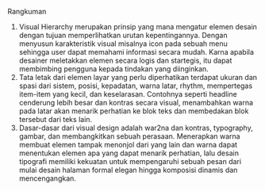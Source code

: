 Rangkuman

1. Visual Hierarchy merupakan prinsip yang mana mengatur elemen desain dengan tujuan memperlihatkan urutan kepentingannya. Dengan menyusun karakteristik visual misalnya icon pada sebuah menu sehingga user dapat memahami informasi secara mudah. Karna apabila desainer meletakkan elemen secara logis dan startegis, itu dapat membimbing pengguna kepada tindakan yang diinginkan.
2. Tata letak dari elemen layar yang perlu diperhatikan terdapat ukuran dan spasi dari sistem, posisi, kepadatan, warna latar, rhythm, mempertegas item-item yang kecil, dan keselarasan. Contohnya seperti headline cenderung lebih besar dan kontras secara visual, menambahkan warna pada latar akan menarik perhatian ke blok teks dan membedakan blok tersebut dari teks lain.
3. Dasar-dasar dari visual design adalah war2na dan kontras, typography, gambar, dan membangkitkan sebuah perasaan. Menerapkan warna membuat elemen tampak menonjol dari yang lain dan warna dapat menentukan elemen apa yang dapat menarik perhatian, lalu desain tipografi memiliki kekuatan untuk mempengaruhi sebuah pesan dari mulai desain halaman formal elegan hingga komposisi dinamis dan mencengangkan. 
